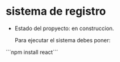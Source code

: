 <h1> sistema de registro</h1>

- Estado del propyecto: en construccion.

  Para ejecutar el sistema debes poner:

 ´´´npm install react´´´
